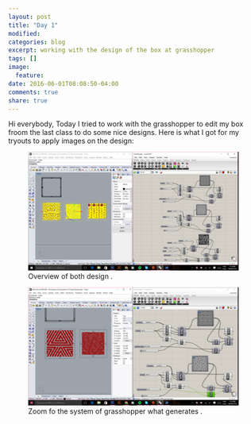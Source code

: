 ```yaml
---
layout: post
title: "Day 1"
modified:
categories: blog
excerpt: working with the design of the box at grasshopper
tags: []
image:
  feature:
date: 2016-06-01T08:08:50-04:00
comments: true
share: true
---
```

Hi everybody,
Today I tried to work with the grasshopper to edit my box froom the last class to do some nice designs. Here is what I got for my tryouts to apply images on the design:

<figure>
<img src="/images/wednesday1.jpg" alt="image">
	<figcaption> Overview of both design </a>.</figcaption>
</figure>

<figure>
<img src="/images/wednesday2.jpg" alt="image">
	<figcaption> Zoom fo the system of grasshopper what generates </a>.</figcaption>
</figure>
